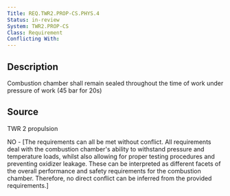```yaml
---
Title: REQ.TWR2.PROP-CS.PHYS.4
Status: in-review
System: TWR2.PROP-CS
Class: Requirement
Conflicting With: 
---
```


## Description

Combustion chamber shall remain sealed throughout the time of work under pressure of work (45 bar for 20s)

## Source

TWR 2 propulsion


NO - [The requirements can all be met without conflict. All requirements deal with the combustion chamber's ability to withstand pressure and temperature loads, whilst also allowing for proper testing procedures and preventing oxidizer leakage. These can be interpreted as different facets of the overall performance and safety requirements for the combustion chamber. Therefore, no direct conflict can be inferred from the provided requirements.]